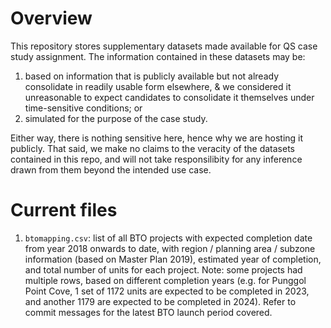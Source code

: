 # Overview

This repository stores supplementary datasets made available for QS case study assignment. The information contained in these datasets may be:

1. based on information that is publicly available but not already consolidate in readily usable form elsewhere, & we considered it unreasonable to expect candidates to consolidate it themselves under time-sensitive conditions; or
2. simulated for the purpose of the case study.

Either way, there is nothing sensitive here, hence why we are hosting it publicly. That said, we make no claims to the veracity of the datasets contained in this repo, and will not take responsilibity for any inference drawn from them beyond the intended use case.

# Current files

1. `btomapping.csv`: list of all BTO projects with expected completion date from year 2018 onwards to date, with region / planning area / subzone information (based on Master Plan 2019), estimated year of completion, and total number of units for each project. Note: some projects had multiple rows, based on different completion years (e.g. for Punggol Point Cove, 1 set of 1172 units are expected to be completed in 2023, and another 1179 are expected to be completed in 2024). Refer to commit messages for the latest BTO launch period covered.
